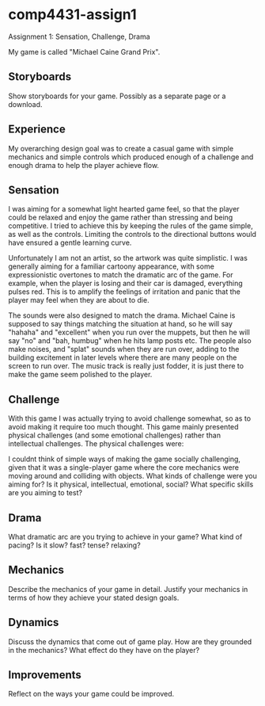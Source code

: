comp4431-assign1
================

Assignment 1: Sensation, Challenge, Drama

My game is called "Michael Caine Grand Prix".

Storyboards
-----------
Show storyboards for your game. Possibly as a separate page or a download.

Experience
----------
My overarching design goal was to create a casual game with simple mechanics and simple controls which produced enough of a challenge and enough drama to help the player achieve flow.

Sensation
---------
I was aiming for a somewhat light hearted game feel, so that the player could be relaxed and enjoy the game rather than stressing and being competitive. I tried to achieve this by keeping the rules of the game simple, as well as the controls. Limiting the controls to the directional buttons would have ensured a gentle learning curve.

Unfortunately I am not an artist, so the artwork was quite simplistic. I was generally aiming for a familiar cartoony appearance, with some expressionistic overtones to match the dramatic arc of the game. For example, when the player is losing and their car is damaged, everything pulses red. This is to amplify the feelings of irritation and panic that the player may feel when they are about to die.

The sounds were also designed to match the drama. Michael Caine is supposed to say things matching the situation at hand, so he will say "hahaha" and "excellent" when you run over the muppets, but then he will say "no" and "bah, humbug" when he hits lamp posts etc. The people also make noises, and "splat" sounds when they are run over, adding to the building excitement in later levels where there are many people on the screen to run over. The music track is really just fodder, it is just there to make the game seem polished to the player.

Challenge
---------
With this game I was actually trying to avoid challenge somewhat, so as to avoid making it require too much thought. This game mainly presented physical challenges (and some emotional challenges) rather than intellectual challenges. The physical challenges were:

I couldnt think of simple ways of making the game socially challenging, given that it was a single-player game where the core mechanics were moving around and colliding with objects.
What kinds of challenge were you aiming for? Is it physical, intellectual, emotional, social? What specific skills are you aiming to test?

Drama
-----
What dramatic arc are you trying to achieve in your game? What kind of pacing? Is it slow? fast? tense? relaxing?

Mechanics
---------
Describe the mechanics of your game in detail. Justify your mechanics in terms of how they achieve your stated design goals.

Dynamics
--------
Discuss the dynamics that come out of game play. How are they grounded in the mechanics? What effect do they have on the player?

Improvements
------------
Reflect on the ways your game could be improved.
